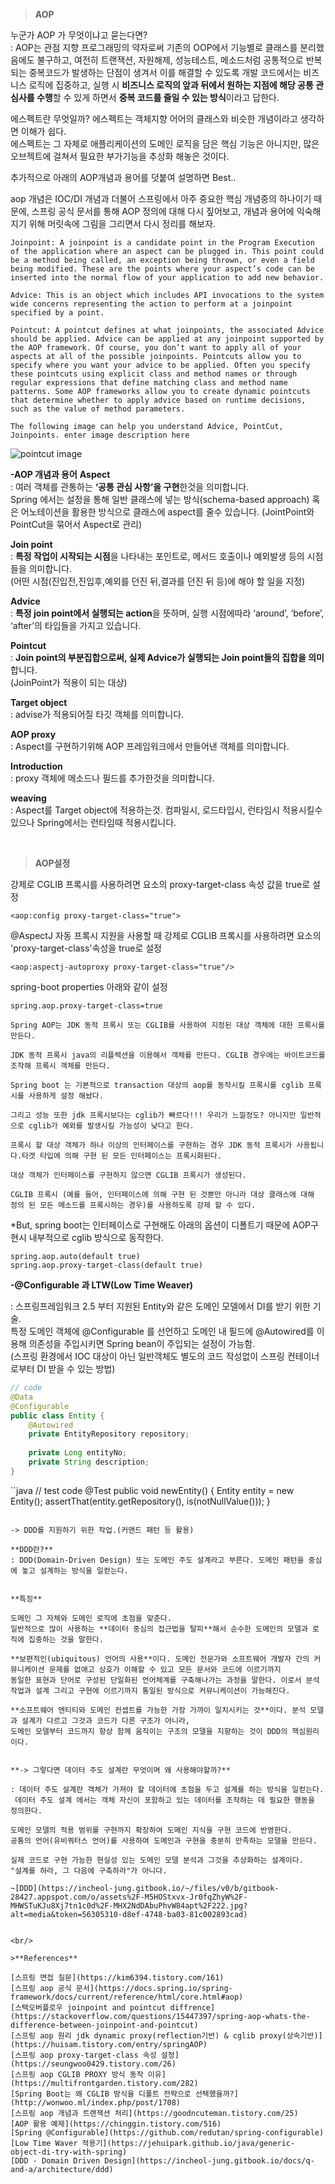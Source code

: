
>**AOP**

누군가 AOP 가 무엇이냐고 묻는다면?  
: AOP는 관점 지향 프로그래밍의 약자로써 기존의 OOP에서 기능별로 클래스를 분리했음에도 불구하고, 여전히 트랜잭션, 자원해제, 성능테스트, 메소드처럼 공통적으로 반복되는 중복코드가 발생하는 단점이 생겨서 이를 해결할 수 있도록 개발 코드에서는 비즈니스 로직에 집중하고, 실행 시 **비즈니스 로직의 앞과 뒤에서 원하는 지점에 해당 공통 관심사를 수행**할 수 있게 하면서 **중복 코드를 줄일 수 있는 방식**이라고 답한다.   
  
에스펙트란 무엇일까? 에스펙트는 객체지향 어어의 클래스와 비슷한 개념이라고 생각하면 이해가 쉽다.  
에스펙트는 그 자체로 애플리케이션의 도메인 로직을 담은 핵심 기능은 아니지만, 많은 오브젝트에 걸쳐서 필요한 부가기능을 추상화 해놓은 것이다.  
  
추가적으로 아래의 AOP개념과 용어를 덧붙여 설명하면 Best..   

aop 개념은 IOC/DI 개념과 더불어 스프링에서 아주 중요한 핵심 개념중의 하나이기 때문에, 스프링 공식 문서를 통해 AOP 정의에 대해 다시 짚어보고, 개념과 용어에 익숙해지기 위해 머릿속에 그림을 그리면서 다시 정리를 해보자.   

```
Joinpoint: A joinpoint is a candidate point in the Program Execution of the application where an aspect can be plugged in. This point could be a method being called, an exception being thrown, or even a field being modified. These are the points where your aspect’s code can be inserted into the normal flow of your application to add new behavior.

Advice: This is an object which includes API invocations to the system wide concerns representing the action to perform at a joinpoint specified by a point.

Pointcut: A pointcut defines at what joinpoints, the associated Advice should be applied. Advice can be applied at any joinpoint supported by the AOP framework. Of course, you don’t want to apply all of your aspects at all of the possible joinpoints. Pointcuts allow you to specify where you want your advice to be applied. Often you specify these pointcuts using explicit class and method names or through regular expressions that define matching class and method name patterns. Some AOP frameworks allow you to create dynamic pointcuts that determine whether to apply advice based on runtime decisions, such as the value of method parameters.

The following image can help you understand Advice, PointCut, Joinpoints. enter image description here
```
![pointcut image](https://i.stack.imgur.com/J7Hrh.png)  



**-AOP 개념과 용어**
**Aspect**	
: 여러 객체를 관통하는 **‘공통 관심 사항’을 구현**한것을 의미합니다.  
Spring 에서는 설정을 통해 일반 클래스에 넣는 방식(schema-based approach) 혹은 어노테이션을 활용한 방식으로 클래스에 aspect를 줄수 있습니다.  (JointPoint와 PointCut을 묶어서 Aspect로 관리)  

**Join point**  
: **특정 작업이 시작되는 시점**을 나타내는 포인트로, 메서드 호출이나 예외발생 등의 시점들을 의미합니다.  
(어떤 시점(진입전,진입후,예외를 던진 뒤,결과를 던진 뒤 등)에 해야 할 일을 지정)  

**Advice**  
: **특정 join point에서 실행되는 action**을 뜻하며, 실행 시점에따라 ‘around’, ‘before’, ‘after’의 타입들을 가지고 있습니다.  

**Pointcut**	
: **Join point의 부분집합으로써, 실제 Advice가 실행되는 Join point들의 집합을 의미**합니다.  
(JoinPoint가 적용이 되는 대상)  

**Target object**	 
: advise가 적용되어질 타깃 객체를 의미합니다.  

**AOP proxy**  
: Aspect를 구현하기위해 AOP 프레임워크에서 만들어낸 객체를 의미합니다.  

**Introduction**  
: proxy 객체에 메소드나 필드를 추가한것을 의미합니다.  

**weaving**  
: Aspect를 Target object에 적용하는것. 컴파일시, 로드타입시, 런타임시 적용시킬수 있으나 Spring에서는 런타임때 적용시킵니다.  


<br/>

>**AOP설정**  

강제로 CGLIB 프록시를 사용하려면 요소의 proxy-target-class 속성 값을 true로 설정
```
<aop:config proxy-target-class="true">
```

@AspectJ 자동 프록시 지원을 사용할 때 강제로 CGLIB 프록시를 사용하려면 요소의 'proxy-target-class'속성을 true로 설정
```
<aop:aspectj-autoproxy proxy-target-class="true"/>  
```

spring-boot properties 아래와 같이 설정
```
spring.aop.proxy-target-class=true
```

```
Spring AOP는 JDK 동적 프록시 또는 CGLIB를 사용하여 지정된 대상 객체에 대한 프록시를 만든다.

JDK 동적 프록시 java의 리플렉션을 이용해서 객체를 만든다. CGLIB 경우에는 바이트코드를 조작해 프록시 객체를 만든다.

Spring boot 는 기본적으로 transaction 대상의 aop를 동작시킬 프록시를 cglib 프록시를 사용하게 설정 해놨다.

그리고 성능 또한 jdk 프록시보다는 cglib가 빠르다!!! 우리가 느낄정도? 아니지만 일반적으로 cglib가 예외를 발생시킬 가능성이 낮다고 한다.

프록시 할 대상 객체가 하나 이상의 인터페이스를 구현하는 경우 JDK 동적 프록시가 사용됩니다.타겟 타입에 의해 구현 된 모든 인터페이스는 프록시화된다.

대상 객체가 인터페이스를 구현하지 않으면 CGLIB 프록시가 생성된다.

CGLIB 프록시 (예를 들어, 인터페이스에 의해 구현 된 것뿐만 아니라 대상 클래스에 대해 정의 된 모든 메소드를 프록시하는 경우)를 사용하도록 강제 할 수 있다.
```

*But, spring boot는 인터페이스로 구현해도 아래의 옵션이 디폴트기 때문에 AOP구현시 내부적으로 cglib 방식으로 동작한다.  
```
spring.aop.auto(default true)  
spring.aop.proxy-target-class(default true)  
```

**-@Configurable 과 LTW(Low Time Weaver)**  

: 스프링프레임워크 2.5 부터 지원된 Entity와 같은 도메인 모델에서 DI를 받기 위한 기술.  
특정 도메인 객체에 @Configurable 를 선언하고 도메인 내 필드에 @Autowired를 이용해 의존성을 주입시키면 Spring bean이 주입되는 설정이 가능함.  
(스프링 환경에서 IOC 대상이 아닌 일반객체도 별도의 코드 작성없이 스프링 컨테이너로부터 DI 받을 수 있는 방법)  

```java
// code
@Data
@Configurable
public class Entity {
    @Autowired
    private EntityRepository repository;
    
    private Long entityNo;
    private String description;
}

```

``java
// test code
@Test
public void newEntity() {
    Entity entity = new Entity();
    assertThat(entity.getRepository(), is(notNullValue()));
}
```

-> DDD를 지원하기 위한 작업.(커맨드 패턴 등 활용)  

**DDD란?**  
: DDD(Domain-Driven Design) 또는 도메인 주도 설계라고 부른다. 도메인 패턴을 중심에 놓고 설계하는 방식을 일컫는다.  


**특징**  

도메인 그 자체와 도메인 로직에 초점을 맞춘다. 
일반적으로 많이 사용하는 **데이터 중심의 접근법을 탈피**해서 순수한 도메인의 모델과 로직에 집중하는 것을 말한다.  

**보편적인(ubiquitous) 언어의 사용**이다. 도메인 전문가와 소프트웨어 개발자 간의 커뮤니케이션 문제를 없애고 상호가 이해할 수 있고 모든 문서와 코드에 이르기까지   
동일한 표현과 단어로 구성된 단일화된 언어체계를 구축해나가는 과정을 말한다. 이로서 분석 작업과 설계 그리고 구현에 이르기까지 통일된 방식으로 커뮤니케이션이 가능해진다.  

**소프트웨어 엔티티와 도메인 컨셉트를 가능한 가장 가까이 일치시키는 것**이다. 분석 모델과 설계가 다르고 그것과 코드가 다른 구조가 아니라,  
도메인 모델부터 코드까지 항상 함께 움직이는 구조의 모델을 지향하는 것이 DDD의 핵심원리이다.  


**-> 그렇다면 데이터 주도 설계란 무엇이며 왜 사용해야할까?**  

: 데이터 주도 설계란 객체가 가져야 할 데이터에 초점을 두고 설계를 하는 방식을 일컫는다.  
 데이터 주도 설계 에서는 객체 자신이 포함하고 있는 데이터를 조작하는 데 필요한 행동을 정의한다.  
 
도메인 모델의 적용 범위를 구현까지 확장하여 도메인 지식을 구현 코드에 반영한다.    
공통의 언어(유비쿼터스 언어)를 사용하여 도메인과 구현을 충분히 만족하는 모델을 만든다.  

실제 코드로 구현 가능한 현실성 있는 도메인 모델 분석과 그것을 추상화하는 설계이다.  
"설계를 하라, 그 다음에 구축하라"가 아니다.  

~[DDD](https://incheol-jung.gitbook.io/~/files/v0/b/gitbook-28427.appspot.com/o/assets%2F-M5HOStxvx-Jr0fqZhyW%2F-MHWSTuKJu8Xj7tn1c0d%2F-MHX2NdDAbuPhvW84apt%2F222.jpg?alt=media&token=56305310-d8ef-4748-ba03-81c002893cad)  


<br/>

>**References**  

[스프링 면접 질문](https://kim6394.tistory.com/161)  
[스프링 aop 공식 문서](https://docs.spring.io/spring-framework/docs/current/reference/html/core.html#aop)  
[스택오버플로우 joinpoint and pointcut diffrence](https://stackoverflow.com/questions/15447397/spring-aop-whats-the-difference-between-joinpoint-and-pointcut)  
[스프링 aop 원리 jdk dynamic proxy(reflection기반) & cglib proxy(상속기반)](https://huisam.tistory.com/entry/springAOP)   
[스프링 aop proxy-target-class 속성 설정](https://seungwoo0429.tistory.com/26)  
[스프링 aop CGLIB PROXY 방식 동작 이유](https://multifrontgarden.tistory.com/282)  
[Spring Boot는 왜 CGLIB 방식을 디폴트 전략으로 선택했을까?](http://wonwoo.ml/index.php/post/1708)  
[스프링 aop 개념과 트랜잭션 처리](https://goodncuteman.tistory.com/25)  
[AOP 활용 예제](https://chinggin.tistory.com/516)  
[Spring @Configurable](https://github.com/redutan/spring-configurable)  
[Low Time Waver 적용기](https://jehuipark.github.io/java/generic-object-di-try-with-spring)  
[DDD - Domain Driven Design](https://incheol-jung.gitbook.io/docs/q-and-a/architecture/ddd)  
